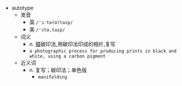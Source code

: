 - autotype
  - 发音
    - 英 `/'ɔːtə(ʊ)taɪp/`
    - 美 `/'ɔtə,taɪp/`
  - 词义
    - n. [摄](相片的)碳印法,用碳印法印成的相片,复写
    - `a photographic process for producing prints in black and white, using a carbon pigment `
  - 近义词
    - n. 复写；碳印法；单色版
      - `manifolding`
